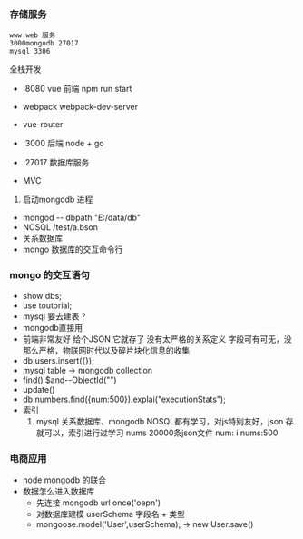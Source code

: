 ### 存储服务
    www web 服务 
    3000mongodb 27017 
    mysql 3306

全栈开发
- :8080 vue 前端 npm run start
- webpack webpack-dev-server
- vue-router

- :3000 后端 node + go
- :27017 数据库服务
- MVC

1. 启动mongodb 进程
  - mongod -- dbpath "E:/data/db"
  - NOSQL /test/a.bson
  - 关系数据库
  - mongo 数据库的交互命令行

### mongo 的交互语句
- show dbs;
- use toutorial;
- mysql 要去建表？
- mongodb直接用
- 前端非常友好 给个JSON 它就存了 没有太严格的关系定义 字段可有可无，没那么严格，物联网时代以及碎片块化信息的收集
- db.users.insert({});
- mysql table -> mongodb collection
- find() $and--ObjectId("")
- update() 
- db.numbers.find({num:500}).explai("executionStats");
- 索引
  1. mysql 关系数据库、mongodb NOSQL都有学习，对js特别友好，json 存就可以，索引进行过学习
  nums 20000条json文件 num: i
  nums:500

### 电商应用
- node mongodb 的联合
- 数据怎么进入数据库
  - 先连接 mongodb url once('oepn')
  - 对数据库建模 userSchema 字段名 + 类型
  - mongoose.model('User',userSchema); -> new User.save()